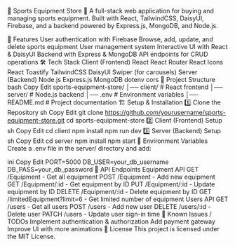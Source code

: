 🏀 Sports Equipment Store 🏐
A full-stack web application for buying and managing sports equipment. Built with React, TailwindCSS, DaisyUI, Firebase, and a backend powered by Express.js, MongoDB, and Node.js.

🚀 Features
User authentication with Firebase
Browse, add, update, and delete sports equipment
User management system
Interactive UI with React & DaisyUI
Backend with Express & MongoDB
API endpoints for CRUD operations
🛠 Tech Stack
Client (Frontend)
React
React Router
React Icons
React Toastify
TailwindCSS
DaisyUI
Swiper (for carousels)
Server (Backend)
Node.js
Express.js
MongoDB
dotenv
cors
📂 Project Structure
bash
Copy
Edit
sports-equipment-store/
│── client/       # React frontend
│── server/       # Node.js backend
│── .env          # Environment variables
│── README.md     # Project documentation
🏗 Setup & Installation
1️⃣ Clone the Repository
sh
Copy
Edit
git clone https://github.com/yourusername/sports-equipment-store.git
cd sports-equipment-store
2️⃣ Client (Frontend) Setup
sh
Copy
Edit
cd client
npm install
npm run dev
3️⃣ Server (Backend) Setup
sh
Copy
Edit
cd server
npm install
npm start
🔑 Environment Variables
Create a .env file in the server/ directory and add:

ini
Copy
Edit
PORT=5000
DB_USER=your_db_username
DB_PASS=your_db_password
📡 API Endpoints
Equipment API
GET /Equipment - Get all equipment
POST /Equipment - Add new equipment
GET /Equipment/:id - Get equipment by ID
PUT /Equipment/:id - Update equipment by ID
DELETE /Equipment/:id - Delete equipment by ID
GET /limitedEquipment?limit=6 - Get limited number of equipment
Users API
GET /users - Get all users
POST /users - Add new user
DELETE /users/:id - Delete user
PATCH /users - Update user sign-in time
🛑 Known Issues / TODOs
Implement authentication & authorization
Add payment gateway
Improve UI with more animations
📜 License
This project is licensed under the MIT License.
